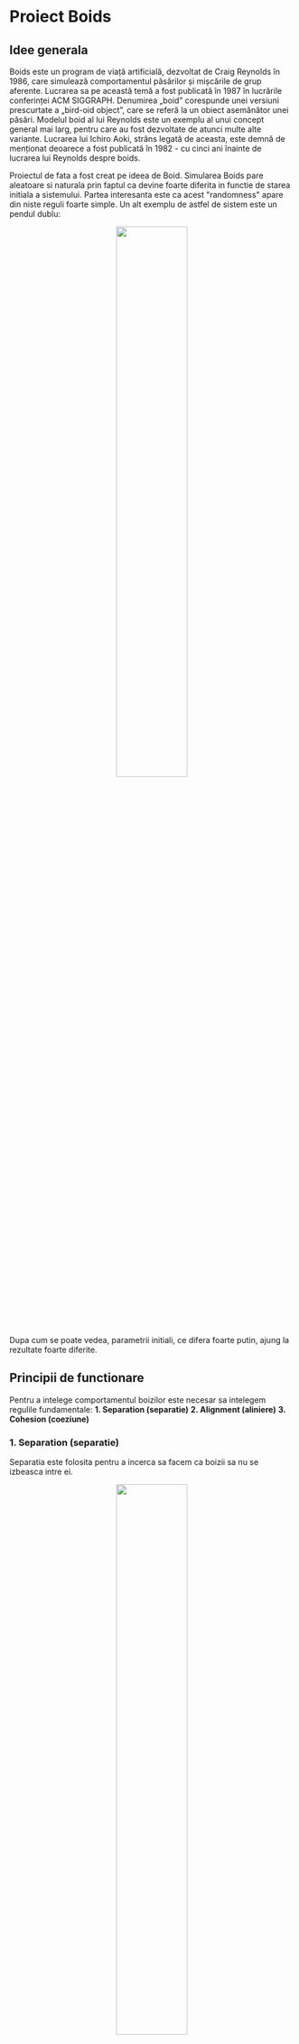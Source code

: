 # Proiect Boids

## Idee generala

Boids este un program de viață artificială, dezvoltat de Craig Reynolds în 1986, care simulează comportamentul păsărilor și mișcările de grup aferente. Lucrarea sa pe această temă a fost publicată în 1987 în lucrările conferinței ACM SIGGRAPH. Denumirea „boid” corespunde unei versiuni prescurtate a „bird-oid object”, care se referă la un obiect asemănător unei păsări. Modelul boid al lui Reynolds este un exemplu al unui concept general mai larg, pentru care au fost dezvoltate de atunci multe alte variante. Lucrarea lui Ichiro Aoki, strâns legată de aceasta, este demnă de menționat deoarece a fost publicată în 1982 - cu cinci ani înainte de lucrarea lui Reynolds despre boids.

Proiectul de fata a fost creat pe ideea de Boid. Simularea Boids pare aleatoare si naturala prin faptul ca devine foarte diferita in functie de starea initiala a sistemului. Partea interesanta este ca acest "randomness" apare din niste reguli foarte simple. Un alt exemplu de astfel de sistem este un pendul dublu:
<div align="center">
    <img src="doc_img/Demonstrating_Chaos_with_a_Double_Pendulum.gif" width="50%"></img>
</div>

Dupa cum se poate vedea, parametrii initiali, ce difera foarte putin, ajung la rezultate foarte diferite.

## Principii de functionare

Pentru a intelege comportamentul boizilor este necesar sa intelegem regulile fundamentale:
**1. Separation (separatie)**
**2. Alignment (aliniere)**
**3. Cohesion (coeziune)**

### 1. Separation (separatie)

Separatia este folosita pentru a incerca sa facem ca boizii sa nu se izbeasca intre ei.

<div align="center">
    <img src="doc_img/Rule_separation.gif" width="50%"></img>
</div>

### 2. Alignment (aliniere)

Alinierea este necesara pentru a crea stoluri in care boizii sa incerce sa mearga in aceeasi directie.

<div align="center">
    <img src="doc_img/Rule_alignment.gif" width="50%"></img>
</div>

### 3. Cohesion(coeziune)

Coeziunea impinge boizii sa creeze stoluri in care fiecare dintre ei incearca sa ajunga in centru, fiind opriti de catre separatie din a se izbi unii cu altii.

<div align="center">
    <img src="doc_img/Rule_cohesion.gif" width="50%"></img>
</div>

## Implementare

Problema care am incercat sa o rezolv este a vitezei de calcul a fortelor dintre boizi (trebuie ca fiecare boid sa verifice pozitiile tuturor celorlalti boizi ceea ce face ca programul sa aiba o complexitate de O(n<sup>2</sup>) in relatie cu numarul de boizi). Prima solutie evidenta este sa facem calculele secvential pe CPU. Aceasta abordare devine ineficienta foarte rapid cu numar marit de boizi. Solutia acestei probleme folosita de mine a fost utilizarea puterii de calcul in paralel al GPU-ului (CPU-ul meu Ryzen 9 9950x are 16 core-uri, pe cand GPU-ul RTX 4080 Super are 10240).

## Teorie

### Compute shader

Un compute shader este pur si simplu cod ce ruleaza pe GPU. El este scris pentru rularea sa in paralel. Codul se scrie in hlsl(high level shader language), iar in acesta este descrisa o functie principala:

    [numthreads(x,y,z)]
    void Main (uint3 id : SV_DispatchThreadID)

Functia principala descrie un grup de lucru. Acest grup are un x, y si un z. Astfel, ca o matrice de functii, ruleaza x*y*z de fire de executie in paralel si fiecaruia ii este asociat un id. Acest id este dat fiecarei functii prin parametrul id de mai sus (uint3 inseamna un struct de 3 unsigned int: id.x, id.y, id.z). <BR>

Cand este pornit un compute shader se specifica cat de multe grupuri de lucru vor fi pornite prin comanda:

    computeShader.Dispatch(kernel, xGroups, yGroups, zGroups);

Kernal este numarul atribuit functiei din compute shader, iar xGroups, yGroups, zGroups specifica cat de multe grupuri vor fi lansate. Numerotarea lor se va face dupa graficul de mai de jos cu coordonatele lor globale.

<div align="center">
    <img src="doc_img/local_space.png" width="50%"></img>
</div>

## Probleme intampinate
LOREM IPSUM DOLOR

## Fișiere: imagine de ansamblu

### /Assets/Boids/Scripts/Boids.cs

Fisierul Boids.cs ruleaza pe CPU. El este necesar deoarece GPU-ul nu poate interactiona cu Game Object-uri (boizii) si functiile game engine-ului in general. Setarile importante comportamentului boizilor sunt localizate in struct-ul BoidBehaviour ce este creat ca un camp serializabil (este important pentru a putea schimba valorile variabilelor din unity si nu din cod in sine pentru a itera asupra comportamentului repede). Majoritatea codului de aici se axeaza pe setarea mediului atunci cand se porneste programul: boizi (numarul lor, comportamentul) si interactiunea lor cu peretii. Partea importanta se intampla in **DispatchComputeShader** si **MoveBoids**.

**DispatchComputeShader**
Aici sunt incarcate de pe cpu pe gpu pozitiile boizilor, vitezele lor si un vector de float-uri random (putea fi facut si cu un hashing function pe GPU). Apoi este pornit compute shader-ul de pe GPU si sunt luate inapoi fortele calculate pe acesta ce trebuie exercitate.

**MoveBoids**
In aceasta functie este preluat vectorul de forte si sunt aplicate pe fiecare boid.

<BR>

### /Assets/Boids/Scripts/BoidCompute.compute

Dat fiind ca boizii sunt numerotati crescator de la primul avem nevoie sa numerotam si fiecare fir de executie de pe GPU. In partea de teorie am discutat despre cum sunt date id-urile fiecarui fir de executie. Astfel grupul principal va avea marimea pe y si z de 1, iar pe x am ales 64. Acest numar a fost ales din cauza hardware-ului de pe GPU-uri. Hardware-ul GPU conține unități de calcul care rulează întotdeauna o anumită cantitate fixă de fire în același timp. Acestea sunt cunoscute sub numele de warp-uri sau wavefront-uri. Dacă numărul de fire dintr-un grup este mai mic decât dimensiunea warp, unele fire vor rula inactiv, pierzând timp. Dacă, în schimb, cantitatea de fire depășește dimensiunea, atunci GPU va utiliza mai multe warp-uri pe grup. În general, 64 de fire este o valoare implicită bună, deoarece aceasta corespunde dimensiunii warp a GPU-urilor AMD, în timp ce pentru GPU-urile NVidia este de 32, astfel încât acestea din urmă vor utiliza două warp-uri pe grup. În realitate, hardware-ul este mai complex și poate face mai mult cu grupurile de fire, dar acest lucru nu este relevant pentru graficul nostru simplu.

In acest fisier se calculeaza fortele boizilor. Fiecare instanta de functie ce ruleaza foloseste variabila **id.x** pentru a cunoaste pe care boid trebuie sa lucreze.


## Fisiere in detaliu

### /Assets/Boids/Scripts/Boids.cs

Programul incepe in functia **Awake** in care se cauta numarul asociat kernelului compute shader-ului creat.

    kernel = computeShader.FindKernel("CSMain");

Asa poate fi gasit compute shader-ul deoarece in BoidCompute.compute am setat numele acestuia printr-un pragma.

    #pragma kernel CSMain

Urmatoarea functie ce este chemata este **OnEnable**. Functia aceasta este chemata la inceputul rularii sau atunci cand se face o schimbare din editor a numarului boizilor sau pozitia peretilor din componenta.

<div align="center">
    <img src="doc_img/component.png" width="50%"></img>
</div>

Atunci cand se schimba doar comportamentul boizilor, nu este necesara rularea functiei **OnEnable** deoarece noile valori pot fi transmise gpu-ului fara probleme.

    computeShader.SetFloat(forwardWeightID, boidBehaviour.forwardWeight);

Totusi cand se schimba numarul de boizi nu se poate doar retransmite numarul lor schimbat deoarece fiecarui boid ii este asociat mai multe float-uri din diferite buffer-uri (vectori de pe GPU). 

    gpuPositions = new ComputeBuffer(numberOfBoids, sizeof(float) * 2);

Problema ce o intampinam este ca e GPU nu exista vectori dimanici, astfel buffer-ele trebuie marcate ca fiind spatiu liber:

    gpuPositions.Dispose();

Si apoi realocate si asociate cu buffer-ele din compute shader.

    computeShader.SetBuffer(kernel, positionsID, gpuPositions);

Pentru a seta un buffer este necesara aflarea ID-ului acestui buffer de pe GPU. Aici este necesar numele buffer-ului, deoarece ID-ul este generat de o functie hash in functie de acesta:

    int positionsID = Shader.PropertyToID("_Positions");

Numele trebuie sa fie acelasi ca cel setat pe GPU:

    RWStructuredBuffer<float2> _Positions;